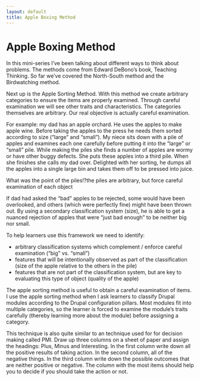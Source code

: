 ```yaml
---
layout: default
title: Apple Boxing Method 
---
```


# Apple Boxing Method

In this mini-series I’ve been talking about different ways to think about problems. The methods come from Edward DeBono’s book, Teaching Thinking. So far we’ve covered the North-South method and the Birdwatching method.

Next up is the Apple Sorting Method. With this method we create arbitrary categories to ensure the items are properly examined. Through careful examination we will see other traits and characteristics. The categories themselves are arbitrary. Our real objective is actually careful examination.

For example: my dad has an apple orchard. He uses the apples to make apple wine. Before taking the apples to the press he needs them sorted according to size (“large” and “small”). My niece sits down with a pile of apples and examines each one carefully before putting it into the “large” or “small” pile. While making the piles she finds a number of apples are wormy or have other buggy defects. She puts these apples into a third pile. When she finishes she calls my dad over. Delighted with her sorting, he dumps all the apples into a single large bin and takes them off to be pressed into juice.

What was the point of the piles!?the piles are arbitrary, but force careful examination of each object

If dad had asked the “bad” apples to be rejected, some would have been overlooked, and others (which were perfectly fine) might have been thrown out. By using a secondary classification system (size), he is able to get a nuanced rejection of apples that were “just bad enough” to be neither big nor small.

To help learners use this framework we need to identify:

- arbitrary classification systems which complement / enforce careful examination (“big” vs. “small”)
- features that will be intentionally observed as part of the classification (size of the apple relative to the others in the pile)
- features that are not part of the classification system, but are key to evaluating this type of object (quality of the apple)

The apple sorting method is useful to obtain a careful examination of items. I use the apple sorting method when I ask learners to classify Drupal modules according to the Drupal configuration pillars. Most modules fit into multiple categories, so the learner is forced to examine the module’s traits carefully (thereby learning more about the module) before assigning a category.

This technique is also quite similar to an technique used for for decision making called PMI. Draw up three columns on a sheet of paper and assign the headings: Plus, Minus and Interesting. In the first column write down all the positive results of taking action. In the second column, all of the negative things. In the third column write down the possible outcomes that are neither positive or negative. The column with the most items should help you to decide if you should take the action or not.
